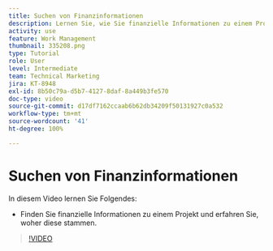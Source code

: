 ```yaml
---
title: Suchen von Finanzinformationen
description: Lernen Sie, wie Sie finanzielle Informationen zu einem Projekt finden und erkennen können, woher sie stammen.
activity: use
feature: Work Management
thumbnail: 335208.png
type: Tutorial
role: User
level: Intermediate
team: Technical Marketing
jira: KT-8948
exl-id: 8b50c79a-d5b7-4127-8daf-8a449b3fe570
doc-type: video
source-git-commit: d17df7162ccaab6b62db34209f50131927c0a532
workflow-type: tm+mt
source-wordcount: '41'
ht-degree: 100%

---
```


# Suchen von Finanzinformationen

In diesem Video lernen Sie Folgendes:

* Finden Sie finanzielle Informationen zu einem Projekt und erfahren Sie, woher diese stammen.

>[!VIDEO](https://video.tv.adobe.com/v/335208/?quality=12&learn=on&enablevpops)
